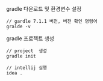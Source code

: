 gradle 다운로드 및 환경변수 설정
```
// gardle 7.1.1 버전, 버전 확인 명령어
gralde -v
```

gradle 프로젝트 생성
```
// project  생성
gradle init

// intellij 실행
idea .
```


